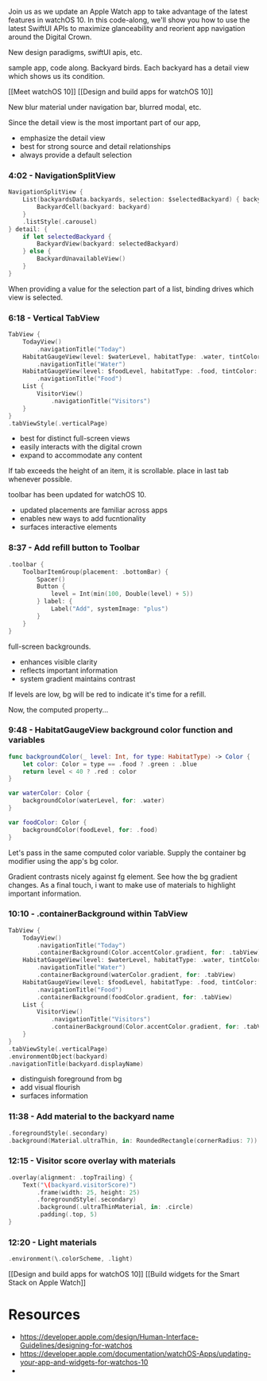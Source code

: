 Join us as we update an Apple Watch app to take advantage of the latest features in watchOS 10. In this code-along, we'll show you how to use the latest SwiftUI APIs to maximize glanceability and reorient app navigation around the Digital Crown.

New design paradigms, swiftUI apis, etc.

sample app, code along.  Backyard birds.
Each backyard has a detail view which shows us its condition.  

[[Meet watchOS 10]]
[[Design and build apps for watchOS 10]]

New blur material under navigation bar, blurred modal, etc.  

Since the detail view is the most important part of our app, 
* emphasize the detail view
* best for strong source and detail relationships
* always provide a default selection
### 4:02 - NavigationSplitView
```swift
NavigationSplitView {
    List(backyardsData.backyards, selection: $selectedBackyard) { backyard in
        BackyardCell(backyard: backyard)
    }
    .listStyle(.carousel)
} detail: {
    if let selectedBackyard {
        BackyardView(backyard: selectedBackyard)
    } else {
        BackyardUnavailableView()
    }
}
```

When providing a value for the selection part of a list, binding drives which view is selected.

### 6:18 - Vertical TabView
```swift
TabView {
    TodayView()
        .navigationTitle("Today")
    HabitatGaugeView(level: $waterLevel, habitatType: .water, tintColor: .blue)
        .navigationTitle("Water")
    HabitatGaugeView(level: $foodLevel, habitatType: .food, tintColor: .green)
        .navigationTitle("Food")
    List {
        VisitorView()
            .navigationTitle("Visitors")
    }
}
.tabViewStyle(.verticalPage)
```

* best for distinct full-screen views
* easily interacts with the digital crown
* expand to accommodate any content

If tab exceeds the height of an item, it is scrollable. place in last tab whenever possible.

toolbar has been updated for watchOS 10.

* updated placements are familiar across apps
* enables new ways to add fucntionality
* surfaces interactive elements
### 8:37 - Add refill button to Toolbar
```swift
.toolbar {
    ToolbarItemGroup(placement: .bottomBar) {
        Spacer()
        Button {
            level = Int(min(100, Double(level) + 5))
        } label: {
            Label("Add", systemImage: "plus")
        }
    }
}
```


full-screen backgrounds.

* enhances visible clarity
* reflects important information
* system gradient maintains contrast

If levels are low, bg will be red to indicate it's time for a refill.

Now, the computed property... 


### 9:48 - HabitatGaugeView background color function and variables
```swift
func backgroundColor(_ level: Int, for type: HabitatType) -> Color {
    let color: Color = type == .food ? .green : .blue
    return level < 40 ? .red : color
}

var waterColor: Color {
    backgroundColor(waterLevel, for: .water)
}

var foodColor: Color {
    backgroundColor(foodLevel, for: .food)
}
```

Let's pass in the same computed color variable.  Supply the container bg modifier using the app's bg color.

Gradient contrasts nicely against fg element.  See how the bg gradient changes.  As a final touch, i want to make use of materials to highlight important information.


### 10:10 - .containerBackground within TabView
```swift
TabView {
    TodayView()
        .navigationTitle("Today")
        .containerBackground(Color.accentColor.gradient, for: .tabView)
    HabitatGaugeView(level: $waterLevel, habitatType: .water, tintColor: waterColor)
        .navigationTitle("Water")
        .containerBackground(waterColor.gradient, for: .tabView)
    HabitatGaugeView(level: $foodLevel, habitatType: .food, tintColor: foodColor)
        .navigationTitle("Food")
        .containerBackground(foodColor.gradient, for: .tabView)
    List {
        VisitorView()
            .navigationTitle("Visitors")
            .containerBackground(Color.accentColor.gradient, for: .tabView)
    }
}
.tabViewStyle(.verticalPage)
.environmentObject(backyard)
.navigationTitle(backyard.displayName)
```

* distinguish foreground from bg
* add visual flourish
* surfaces information

### 11:38 - Add material to the backyard name
```swift
.foregroundStyle(.secondary)
.background(Material.ultraThin, in: RoundedRectangle(cornerRadius: 7))
```

### 12:15 - Visitor score overlay with materials
```swift
.overlay(alignment: .topTrailing) {
    Text("\(backyard.visitorScore)")
        .frame(width: 25, height: 25)
        .foregroundStyle(.secondary)
        .background(.ultraThinMaterial, in: .circle)
        .padding(.top, 5)
}
```

### 12:20 - Light materials
```swift
.environment(\.colorScheme, .light)
```

[[Design and build apps for watchOS 10]]
[[Build widgets for the Smart Stack on Apple Watch]]

# Resources
* https://developer.apple.com/design/Human-Interface-Guidelines/designing-for-watchos
* https://developer.apple.com/documentation/watchOS-Apps/updating-your-app-and-widgets-for-watchos-10
* 